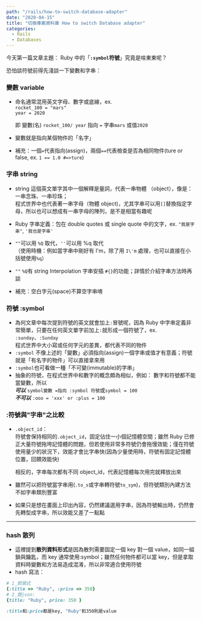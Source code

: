 ```yaml
---
path: "/rails/how-to-switch-database-adapter"
date: "2020-04-15"
title: "切換專案資料庫 How to switch Database adapter"
categories:
  - Rails
  - Databases
---
```


今天第一篇文章主題： Ruby 中的「**`:symbol`符號**」究竟是啥東東呢？

恐怕談符號前得先淺談一下變數和字串：

### 變數 variable

- 命名通常混用英文字母、數字或底線，ex.  
  `rocket_100 = "mars"` <br> `year = 2020`<br>

  即 變數(名) `rocket_100/ year` 指向 `=` 字串`mars` 或值`2020` <br>

- 變數就是指向某個物件的「名字」

* 補充：一個`=`代表指向(assign)，兩個`==`代表檢查是否為相同物件(ture or false, ex. `1 == 1.0 #=>ture`)

### 字串 string

- string 這個英文單字其中一個解釋是量詞，代表一串物體 （object），像是：一串念珠、一串珍珠；  
  程式世界中也代表著一串字母（物體 object)，尤其字串可以用`[]`替換指定字母，所以也可以想成有一串字母的陣列，是不是相當有趣呢
- Ruby 字串定義：包在 double quotes 或 single quote 中的文字，ex. `"我是字串"`, `'我也是字串'`

- `""`可以用 `%Q` 取代，`''`可以用 %q 取代  
  （使用時機：例如當字串中剛好有 I'm，除了用 `I\'m` 處理，也可以直接在小括號使用`%q`）
- `""` `%Q`有 string Interpolation 字串安插 `#{}`的功能；詳情於介紹字串方法時再談
- 補充：空白字元(space)不算空字串唷

### 符號 :symbol

- 為何文章中每次提到符號的英文就會加上`:`冒號呢，因為 Ruby 中字串定義非常簡單，只要在任何英文單字前加上`:`就形成一個符號了，ex. `:sunday`、`:Sunday`  
  程式世界中大小寫或任何字元的差異，都代表不同的物件
- `:symbol` 不像上述的「變數」必須指向(assign)一個字串或值才有意義；符號就是「有名字的物件」可以直接拿來用
- `:symbol`也可看做一種「不可變(immutable)的字串」
- 抽象的符號，在程式世界中和數字的概念頗為相似，例如：
  數字和符號都不能當變數，所以  
  **_可以_**
  `symbol變數 =指向 :symbol 符號`或`symbol = 100`<br>
  **_不可以_** `:ooo = 'xxx' or :plus = 100`

### :符號與"字串"之比較

- `.object_id`：<br>
  符號會保持相同的`.object_id`，固定佔住一小個記憶體空間；雖然 Ruby 已修正大量符號拖垮記憶體的問題，但若使用非常多符號仍會拖慢效能；僅在符號使用量少的狀況下，效能才會比字串快(因為少量使用時，符號有固定記憶體位置，回饋效能快)

  相反的，字串每次都有不同 object_id，代表記憶體每次用完就釋放出來

- 雖然可以把符號當字串用(`.to_s`或字串轉符號`to_sym`)，但符號類別內建方法不如字串類別豐富
- 如果只是想在畫面上印出內容，仍然建議選用字串，因為符號輸出時，仍然會先轉型成字串，所以效能又差了一點點

---

### hash 散列

- 這裡提到**散列資料形式**是因為散列需要固定一個 key 對一個 value，如同一組鎖與鑰匙，而 key 通常使用:symbol；雖然任何物件都可以當 key，但是拿取資料時變數和方法易造成混淆，所以非常適合使用符號
- hash 寫法：

```ruby
# 1_箭頭式
{:title => "Ruby", :price => 350}
# 2_類json:
{title: "Ruby", price: 350 }

:title和:price都是key, "Ruby"和350則是value
```
